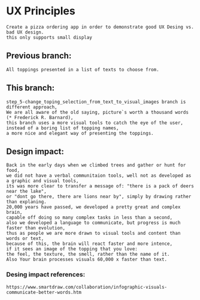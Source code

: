 # UX Principles
    Create a pizza ordering app in order to demonstrate good UX Desing vs. bad UX design.
    this only supports small display

## Previous branch: 
    All toppings presented in a list of texts to choose from.

## This branch: 
    step_5-change_toping_selection_from_text_to_visual_images branch is different approach,
    We are all aware of the old saying, picture`s worth a thousand words (* Frederick R. Barnard),
    this branch uses a more visual tools to catch the eye of the user, 
    instead of a boring list of topping names, 
    a more nice and elegant way of presenting the toppings.

## Design impact: 
    Back in the early days when we climbed trees and gather or hunt for food, 
    we did not have a verbal communitaion tools, well not as developed as a graphic and visual tools, 
    its was more clear to transfer a message of: "there is a pack of deers near the lake", 
    or "dont go there, there are lions near by", simply by drawing rather than explaning.
    20,000 years have passed, we developed a pretty great and complex brain, 
    capable off doing so many complex tasks in less than a second, 
    also we developed a language to communicate, but progress is much faster than evolution, 
    thus as people we are more drawn to visual tools and content than words or text,
    because of this, the brain will react faster and more intence, 
    if it sees an image of the topping that you love:
    the feel, the texture, the smell, rather than the name of it. 
    Also Your brain processes visuals 60,000 x faster than text.

### Desing impact references:
    https://www.smartdraw.com/collaboration/infographic-visuals-communicate-better-words.htm